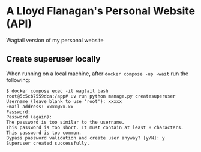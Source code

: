 # A Lloyd Flanagan's Personal Website (API)

Wagtail version of my personal website


## Create superuser locally

When running on a local machine, after `docker compose -up -wait` run the following:

```
$ docker compose exec -it wagtail bash
root@5c5cb7559dca:/app# uv run python manage.py createsuperuser
Username (leave blank to use 'root'): xxxxx
Email address: xxxx@xx.xx
Password:
Password (again):
The password is too similar to the username.
This password is too short. It must contain at least 8 characters.
This password is too common.
Bypass password validation and create user anyway? [y/N]: y
Superuser created successfully.
```

